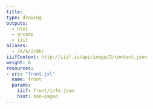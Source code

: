 ```yaml
---
title:
type: drawing
outputs:
  - html
  - qrcode
  - iiif
aliases:
  - /k/4/2/8k/
iiifContext: http://iiif.io/api/image/2/context.json
weight: 8
resources:
- src: "front.jxl"
  name: front
  params:
    iiif: front/info.json
    hint: non-paged
---
```

